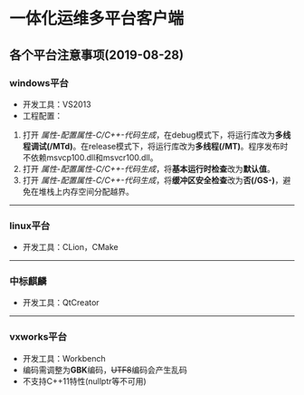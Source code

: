 # 一体化运维多平台客户端

## 各个平台注意事项(2019-08-28)

### windows平台
* 开发工具：VS2013
* 工程配置：
1.  打开 *属性-配置属性-C/C++-代码生成*，在debug模式下，将运行库改为**多线程调试(/MTd)**。在release模式下，将运行库改为**多线程(/MT)**。程序发布时不依赖msvcp100.dll和msvcr100.dll。
2.  打开 *属性-配置属性-C/C++-代码生成*，将**基本运行时检查**改为**默认值**。
3.  打开 *属性-配置属性-C/C++-代码生成*，将**缓冲区安全检查**改为**否(/GS-)**，避免在堆栈上内存空间分配越界。

---

### linux平台
* 开发工具：CLion，CMake

---

### 中标麒麟
* 开发工具：QtCreator

---

### vxworks平台

* 开发工具：Workbench
* 编码需调整为**GBK**编码，~~UTF8~~编码会产生乱码
* 不支持C++11特性(nullptr等不可用)


